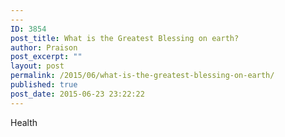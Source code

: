 ```yaml
---
---
ID: 3854
post_title: What is the Greatest Blessing on earth?
author: Praison
post_excerpt: ""
layout: post
permalink: /2015/06/what-is-the-greatest-blessing-on-earth/
published: true
post_date: 2015-06-23 23:22:22
---
```

Health